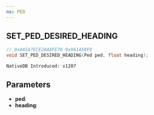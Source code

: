```yaml
---
ns: PED
---
```

## SET_PED_DESIRED_HEADING

```c
// 0xAA5A7ECE2AA8FE70 0x961458F9
void SET_PED_DESIRED_HEADING(Ped ped, float heading);
```

```
NativeDB Introduced: v1207
```

## Parameters
* **ped**:
* **heading**:
